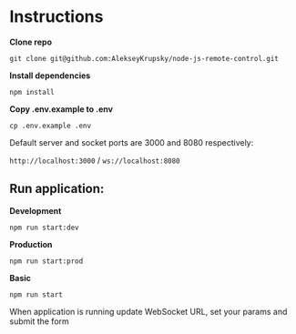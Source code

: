 # Instructions

**Clone repo**

`git clone git@github.com:AlekseyKrupsky/node-js-remote-control.git`

**Install dependencies**

`npm install`

**Copy .env.example to .env**

`cp .env.example .env`

Default server and socket ports are 3000 and 8080 respectively:

`http://localhost:3000` / `ws://localhost:8080`

## Run application:

**Development**

`npm run start:dev`

**Production**

`npm run start:prod`

**Basic**

`npm run start`

When application is running update WebSocket URL, set your params and submit the form